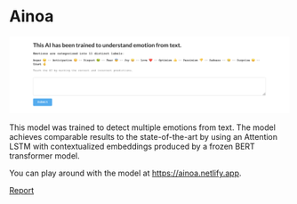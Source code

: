 # Ainoa

![Application](images/landing_page.png)

This model was trained to detect multiple emotions from text. The model achieves comparable results to the state-of-the-art by using an Attention LSTM with contextualized embeddings produced by a frozen BERT transformer model.

You can play around with the model at <https://ainoa.netlify.app>.

[Report](https://github.com/oaarnikoivu/ainoa/blob/master/1502639%20AARNIKOIVU%20Oliver%20-%20Thesis.pdf)
